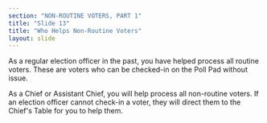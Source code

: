 ```yaml
---
section: "NON-ROUTINE VOTERS, PART 1"
title: "Slide 13"
title: "Who Helps Non-Routine Voters"
layout: slide
---
```


As a regular election officer in the past, you have helped process all routine voters. These are voters who can be checked-in on the Poll Pad without issue.

As a Chief or Assistant Chief, you will help process all non-routine voters. If an election officer cannot check-in a voter, they will direct them to the Chief's Table for you to help them.